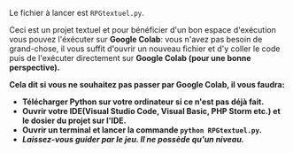 Le fichier à lancer est <code>RPGtextuel.py</code>.

Ceci est un projet textuel et pour bénéficier d'un bon espace d'exécution vous pouvez l'éxécuter sur <b>Google Colab</b>: vous n'avez pas besoin de grand-chose, il vous suffit d'ouvrir un nouveau fichier et d'y coller le code puis de l'exécuter directement sur <b>Google Colab<b> (pour une bonne perspective).

Cela dit si vous ne souhaitez pas passer par <b>Google Colab</b>, il vous faudra:
<ul>
<li>Télécharger Python sur votre ordinateur si ce n'est pas déjà fait.</li>
<li>Ouvrir votre IDE(Visual Studio Code, Visual Basic, PHP Storm etc.) et le dosier du projet sur l'IDE.</li>
<li>Ouvrir un <b>terminal</b> et lancer la commande <code>python RPGtextuel.py</code>.</li>
<li><i>Laissez-vous guider par le jeu. Il ne possède qu'un niveau.</i></li>
</ul>